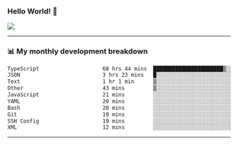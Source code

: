 ### Hello World! 👋

<a>
  <img align="center" src="https://github-readme-stats.vercel.app/api?username=megatunger&count_private=true&include_all_commits=true&bg_color=30,56CCF2,2F80ED&title_color=fff&text_color=fff" />
</a>

------
### 📊 My monthly development breakdown

<!--START_SECTION:waka-->

```txt
TypeScript                    68 hrs 44 mins  ██████████████████████▒░░   89.41 %
JSON                          3 hrs 23 mins   █░░░░░░░░░░░░░░░░░░░░░░░░   04.41 %
Text                          1 hr 1 min      ▒░░░░░░░░░░░░░░░░░░░░░░░░   01.34 %
Other                         43 mins         ▒░░░░░░░░░░░░░░░░░░░░░░░░   00.95 %
JavaScript                    21 mins         ░░░░░░░░░░░░░░░░░░░░░░░░░   00.47 %
YAML                          20 mins         ░░░░░░░░░░░░░░░░░░░░░░░░░   00.45 %
Bash                          20 mins         ░░░░░░░░░░░░░░░░░░░░░░░░░   00.45 %
Git                           19 mins         ░░░░░░░░░░░░░░░░░░░░░░░░░   00.43 %
SSH Config                    19 mins         ░░░░░░░░░░░░░░░░░░░░░░░░░   00.42 %
XML                           12 mins         ░░░░░░░░░░░░░░░░░░░░░░░░░   00.26 %
```

<!--END_SECTION:waka-->

------

